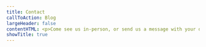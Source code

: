 ```yaml
---
title: Contact
callToAction: Blog
largeHeader: false
contentHTML: <p>Come see us in-person, or send us a message with your details and we'll be in contact shortly after.</p>
showTitle: true
---
```

